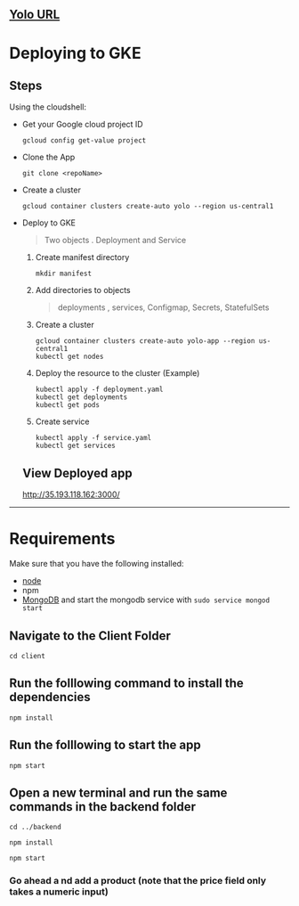 [Yolo URL](http://34.29.101.149:3000/)
---
# Deploying to GKE

## Steps
Using the cloudshell:
* Get your Google cloud project ID
   ```
   gcloud config get-value project
   ```
* Clone the App
   ```
   git clone <repoName>
   ```
* Create a cluster
   ```
   gcloud container clusters create-auto yolo --region us-central1
   ```
* Deploy to GKE
    > Two objects . Deployment and Service
    1. Create manifest directory
        ```
        mkdir manifest
        ```
    1. Add directories to objects
        > deployments , services, Configmap, Secrets, StatefulSets
    1. Create a cluster
        ```
        gcloud container clusters create-auto yolo-app --region us-central1
        kubectl get nodes
        ```
    1. Deploy the resource to the cluster (Example)
        ```
        kubectl apply -f deployment.yaml
        kubectl get deployments
        kubectl get pods
        ```
    1. Create service
        ```
        kubectl apply -f service.yaml
        kubectl get services
        ```
      
        
  ## View Deployed app
  
  http://35.193.118.162:3000/
  
  
---
# Requirements
Make sure that you have the following installed:
- [node](https://www.digitalocean.com/community/tutorials/how-to-install-node-js-on-ubuntu-18-04) 
- npm 
- [MongoDB](https://docs.mongodb.com/manual/tutorial/install-mongodb-on-ubuntu/) and start the mongodb service with `sudo service mongod start`

## Navigate to the Client Folder 
 `cd client`

## Run the folllowing command to install the dependencies 
 `npm install`

## Run the folllowing to start the app
 `npm start`

## Open a new terminal and run the same commands in the backend folder
 `cd ../backend`

 `npm install`

 `npm start`

 ### Go ahead a nd add a product (note that the price field only takes a numeric input)
